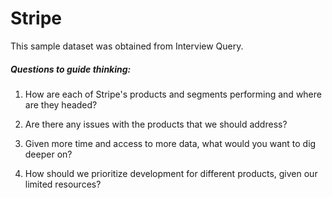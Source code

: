 # Stripe

This sample dataset was obtained from Interview Query.


##### Questions to guide thinking:

1. How are each of Stripe's products and segments performing and where are they headed?

2. Are there any issues with the products that we should address?

3. Given more time and access to more data, what would you want to dig deeper on?

4. How should we prioritize development for different products, given our limited resources?
